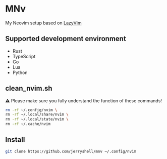 # MNv

My Neovim setup based on [LazyVim](https://lazyvim.org)

## Supported development environment

- Rust
- TypeScript
- Go
- Lua
- Python

## clean_nvim.sh

⚠️ Please make sure you fully understand the function of these commands!

```bash
rm -rf ~/.config/nvim \
rm -rf ~/.local/share/nvim \
rm -rf ~/.local/state/nvim \
rm -rf ~/.cache/nvim
```

## Install

```bash
git clone https://github.com/jerryshell/mnv ~/.config/nvim
```

